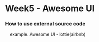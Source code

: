 Week5 - Awesome UI
==================

### How to use external source code

&nbsp;&nbsp;&nbsp;&nbsp;example. Awesome UI - lottie(airbnb)
